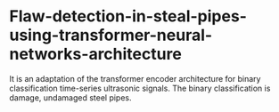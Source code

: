 # Flaw-detection-in-steal-pipes-using-transformer-neural-networks-architecture

It is an adaptation of the transformer encoder architecture for binary classification time-series ultrasonic signals. The binary classification is damage, undamaged steel pipes. 
